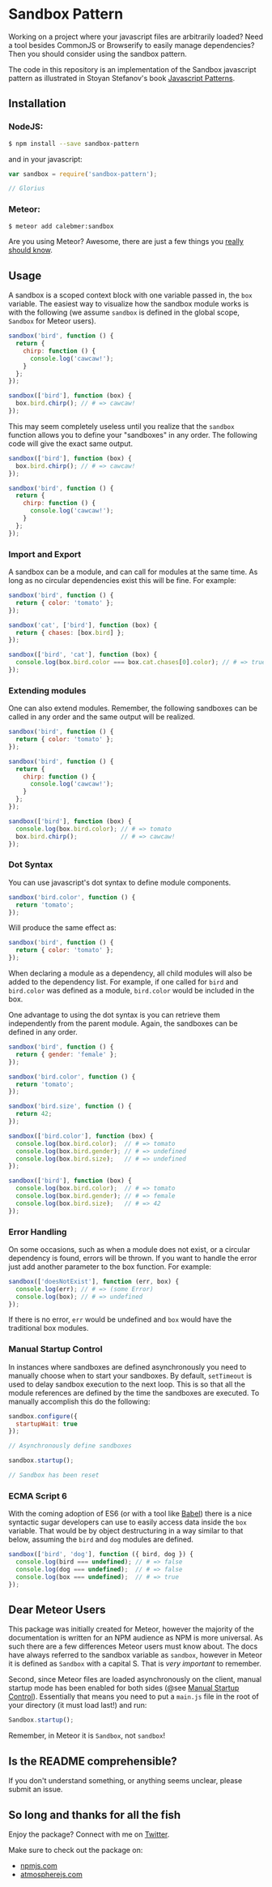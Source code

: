 # Sandbox Pattern

Working on a project where your javascript files are arbitrarily loaded? Need a tool besides CommonJS or Browserify to easily manage dependencies? Then you should consider using the sandbox pattern.

The code in this repository is an implementation of the Sandbox javascript pattern as illustrated in Stoyan Stefanov's book [Javascript Patterns](http://www.amazon.com/JavaScript-Patterns-Stoyan-Stefanov/dp/0596806752).

## Installation

### NodeJS:

```bash
$ npm install --save sandbox-pattern
```

and in your javascript:

```javascript
var sandbox = require('sandbox-pattern');

// Glorius
```

### Meteor:

```bash
$ meteor add calebmer:sandbox
```

Are you using Meteor? Awesome, there are just a few things you [really should know](https://github.com/calebmer/sandbox-pattern#dear-meteor-users).

## Usage

A sandbox is a scoped context block with one variable passed in, the `box` variable. The easiest way to visualize how the sandbox module works is with the following (we assume `sandbox` is defined in the global scope, `Sandbox` for Meteor users).

```javascript
sandbox('bird', function () {
  return {
    chirp: function () {
      console.log('cawcaw!');
    }
  };
});

sandbox(['bird'], function (box) {
  box.bird.chirp(); // # => cawcaw!
});
```

This may seem completely useless until you realize that the `sandbox` function allows you to define your "sandboxes" in any order. The following code will give the exact same output.

```javascript
sandbox(['bird'], function (box) {
  box.bird.chirp(); // # => cawcaw!
});

sandbox('bird', function () {
  return {
    chirp: function () {
      console.log('cawcaw!');
    }
  };
});
```

### Import and Export

A sandbox can be a module, and can call for modules at the same time. As long as no circular dependencies exist this will be fine. For example:

```javascript
sandbox('bird', function () {
  return { color: 'tomato' };
});

sandbox('cat', ['bird'], function (box) {
  return { chases: [box.bird] };
});

sandbox(['bird', 'cat'], function (box) {
  console.log(box.bird.color === box.cat.chases[0].color); // # => true
});
```

### Extending modules

One can also extend modules. Remember, the following sandboxes can be called in any order and the same output will be realized.

```javascript
sandbox('bird', function () {
  return { color: 'tomato' };
});

sandbox('bird', function () {
  return {
    chirp: function () {
      console.log('cawcaw!');
    }
  };
});

sandbox(['bird'], function (box) {
  console.log(box.bird.color); // # => tomato
  box.bird.chirp();            // # => cawcaw!
});
```

### Dot Syntax

You can use javascript's dot syntax to define module components.

```javascript
sandbox('bird.color', function () {
  return 'tomato';
});
```

Will produce the same effect as:

```javascript
sandbox('bird', function () {
  return { color: 'tomato' };
});
```

When declaring a module as a dependency, all child modules will also be added to the dependency list. For example, if one called for `bird` and `bird.color` was defined as a module, `bird.color` would be included in the box.

One advantage to using the dot syntax is you can retrieve them independently from the parent module. Again, the sandboxes can be defined in any order.

```javascript
sandbox('bird', function () {
  return { gender: 'female' };
});

sandbox('bird.color', function () {
  return 'tomato';
});

sandbox('bird.size', function () {
  return 42;
});

sandbox(['bird.color'], function (box) {
  console.log(box.bird.color);  // # => tomato
  console.log(box.bird.gender); // # => undefined
  console.log(box.bird.size);   // # => undefined
});

sandbox(['bird'], function (box) {
  console.log(box.bird.color);  // # => tomato
  console.log(box.bird.gender); // # => female
  console.log(box.bird.size);   // # => 42
});
```

### Error Handling

On some occasions, such as when a module does not exist, or a circular dependency is found, errors will be thrown. If you want to handle the error just add another parameter to the box function. For example:

```javascript
sandbox(['doesNotExist'], function (err, box) {
  console.log(err); // # => (some Error)
  console.log(box); // # => undefined
});
```

If there is no error, `err` would be undefined and `box` would have the traditional box modules.

### Manual Startup Control

In instances where sandboxes are defined asynchronously you need to manually choose when to start your sandboxes. By default, `setTimeout` is used to delay sandbox execution to the next loop. This is so that all the module references are defined by the time the sandboxes are executed. To manually accomplish this do the following:

```javascript
sandbox.configure({
  startupWait: true
});

// Asynchronously define sandboxes

sandbox.startup();

// Sandbox has been reset
```

### ECMA Script 6

With the coming adoption of ES6 (or with a tool like [Babel](https://babeljs.io/)) there is a nice syntactic sugar developers can use to easily access data inside the `box` variable. That would be by object destructuring in a way similar to that below, assuming the `bird` and `dog` modules are defined.

```javascript
sandbox(['bird', 'dog'], function ({ bird, dog }) {
  console.log(bird === undefined); // # => false
  console.log(dog === undefined);  // # => false
  console.log(box === undefined);  // # => true
});
```

## Dear Meteor Users

This package was initially created for Meteor, however the majority of the documentation is written for an NPM audience as NPM is more universal. As such there are a few differences Meteor users must know about. The docs have always referred to the sandbox variable as `sandbox`, however in Meteor it is defined as `Sandbox` with a capital S. That is *very important* to remember.

Second, since Meteor files are loaded asynchronously on the client, manual startup mode has been enabled for both sides (@see [Manual Startup Control](https://github.com/calebmer/sandbox-pattern#manual-startup-control)). Essentially that means you need to put a `main.js` file in the root of your directory (it must load last!) and run:

```javascript
Sandbox.startup();
```

Remember, in Meteor it is `Sandbox`, not `sandbox`!

## Is the README comprehensible?

If you don't understand something, or anything seems unclear, please submit an issue.

## So long and thanks for all the fish

Enjoy the package? Connect with me on [Twitter](https://twitter.com/calebmer).

Make sure to check out the package on:
- [npmjs.com](https://www.npmjs.com/package/sandbox-pattern)
- [atmospherejs.com](https://atmospherejs.com/calebmer/sandbox)
